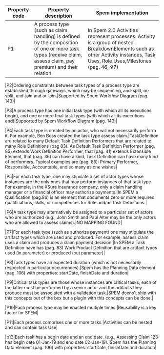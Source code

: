 



| Property code | Property description | Spem implementation |
| ---- | ------------------------------ | ------------------- |
|P1|A process type (such as claim handling) is defined by the composition of one or more task types  (receive claim, assess claim, pay premium) and their relation |In Spem 2.0 Activities represent processes. Activity is a group of  nested BreakdownElements  such as other Activity instances, Task Uses, Role Uses,Milestones (pag. 46, 97)|

|P2|Ordering constraints between task types of a process type are established through gateways, which may be sequencing, and-split, or-split, and-join and or-join.|Supported by Spem Workflow Diagram (pag. 143)|

|P3|A process type has one initial task type (with which all its executions begin), and one or more final task types (with which all its executions end)|Supported by Spem Workflow Diagram (pag. 143)|

|P4|Each task type is created by an actor, who will not necessarily perform it. For example, Ben Boss created the task type assess claim.|TaskDefinition are related to many Default Task Definition Performers that are related to many Role Definitions (pag 83). As Default Task Definition Performer (pag. 85) extends Work Definition Performer, that (pag. 41) extends Extensible Element, that (pag. 36) can have a kind, Task Definition can have many kind of performers.
Typical examples are (pag. 85): Primary Performer, Responsible, Accountable, and so many as one wishes|

|P5|For each task type, one may stipulate a set of actor types whose instances are the only ones that may perform instances of that task type. For example, in the XSure insurance company, only a claim handling manager or a financial  officer may authorize payments.|In SPEM a Qualification (pag.86) is an element that documents zero or more required qualifications, skills, or competences for Role and/or Task Definitions.|

|P6|A task type may alternatively be assigned to a particular set of actors who are authorized (e.g., John Smith and Paul Alter may be the only actors who are allowed to assess claims).|NO MAPPING FOUND|

|P7|For each task type (such as authorize payment)  one may stipulate the artifact types which are  used and produced. For example, assess claim uses a claim and produces a claim payment decision.|In SPEM a Task Definition have has (pag. 83) Work Product Definition that are artifact types used (in parameter) or produced (out parameter)|

|P8|Task types have an expected duration (which is not necessarily respected in particular occurrences).|Spem has the Planning Data element (pag. 106) with properties: startDate, finishDate and duration|

|P9|Critical task types are those whose instances are critical tasks; each of the latter must be performed by a senior actor and the artifacts they produce must be associated with a validation task.|SPEM doens't ship with this concepts out of the box but a plugin with this concepts can be done.|

|P10|Each process type may be enacted multiple times.|Reusability is a key factor for SPEM|

|P11|Each process comprises one or more tasks.|Activities can be nested and can contain task Use|

|p12|Each task has a begin date and an end date.  (e.g., Assessing Claim 123 has begin date 01-Jan-19  and end date 02-Jan-19).|Spem has the Planning Data element (pag. 106)
with properties: startDate, finishDate and duration|










